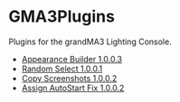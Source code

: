 # GMA3Plugins
Plugins for the grandMA3 Lighting Console.

* [Appearance Builder 1.0.0.3](https://github.com/hossimo/GMA3Plugins/tree/master/AppearanceBuilder)
* [Random Select 1.0.0.1](https://github.com/hossimo/GMA3Plugins/tree/master/Random%20Select)
* [Copy Screenshots 1.0.0.2](https://github.com/hossimo/GMA3Plugins/tree/master/Copy%20Screenshots)
* [Assign AutoStart Fix 1.0.0.2](https://github.com/hossimo/GMA3Plugins/tree/master/Assign%20AutoStart%20Fix)
